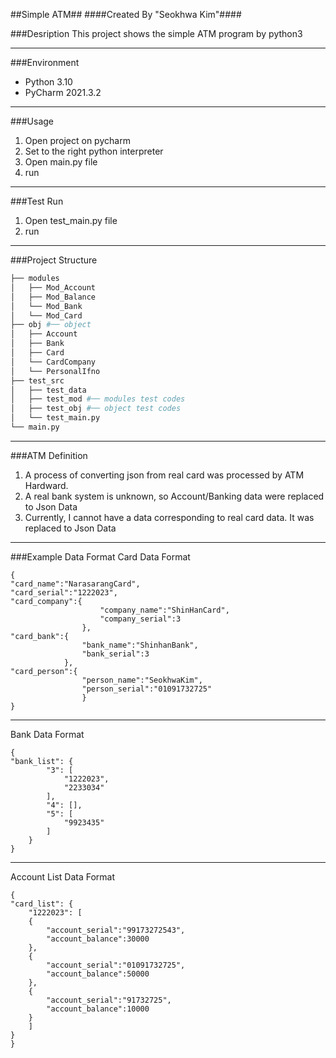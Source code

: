 ##Simple ATM##
####Created By "Seokhwa Kim"####

###Desription
This project shows the simple ATM program by python3

---
###Environment
- Python 3.10
- PyCharm 2021.3.2
---
###Usage
1. Open project on pycharm
2. Set to the right python interpreter
3. Open main.py file
4. run
---
###Test Run
1. Open test_main.py file
2. run
---
###Project Structure
```bash
├── modules
│   ├── Mod_Account
│   ├── Mod_Balance 
│   └── Mod_Bank
│   └── Mod_Card
├── obj #── object 
│   ├── Account
│   ├── Bank
│   ├── Card
│   └── CardCompany
│   └── PersonalIfno
├── test_src
│   ├── test_data
│   ├── test_mod #── modules test codes  
│   ├── test_obj #── object test codes 
│   └── test_main.py
└── main.py
``` 
---
###ATM Definition
1. A process of converting json from real card was processed by ATM Hardward.
2. A real bank system is unknown, so Account/Banking data were replaced to Json Data
3. Currently, I cannot have a data corresponding to real card data. It was replaced to Json Data
---
###Example Data Format
Card Data Format

    {
    "card_name":"NarasarangCard",
    "card_serial":"1222023",
    "card_company":{
                        "company_name":"ShinHanCard",
                        "company_serial":3
                    },
    "card_bank":{
                    "bank_name":"ShinhanBank",
                    "bank_serial":3
                },
    "card_person":{
                    "person_name":"SeokhwaKim",
                    "person_serial":"01091732725"
                    }
    }
---
Bank Data Format

    {
    "bank_list": {
            "3": [
                "1222023",
                "2233034"
            ],
            "4": [],
            "5": [
                "9923435"
            ]
        }
    }
---
Account List Data Format

    {
    "card_list": {
        "1222023": [
        {
            "account_serial":"99173272543",
            "account_balance":30000
        },
        {
            "account_serial":"01091732725",
            "account_balance":50000
        },
        {
            "account_serial":"91732725",
            "account_balance":10000
        }
        ]
    }
    }
